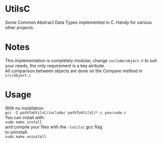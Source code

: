 # UtilsC
Some Common Abstract Data Types implemented in C. Handy for various other projects.
# Notes
This implementation is completely modular, change `include/object.h` to suit your needs, the only requirement is a key atribute.<br />
All comparison between objects are done on the Compare method in `src/object.c`
# Usage
With no installation: <br />
`gcc -I pathToUtilsC/include/ pathToUtilsC/*.c yourcode.c`<br />
You can install with:<br />
`sudo make install`<br />
and compile your files with the `-lutilsc` gcc flag <br />
to uninstall:<br />
`sudo make uninstall`<br />
